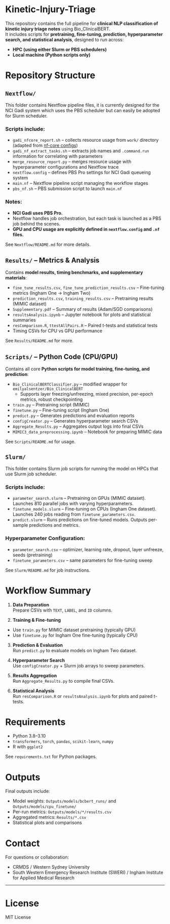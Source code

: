 # Kinetic-Injury-Triage

This repository contains the full pipeline for **clinical NLP classification of kinetic injury triage notes** using Bio_ClinicalBERT.  
It includes scripts for **pretraining, fine-tuning, prediction, hyperparameter search, and statistical analysis**, designed to run across:

- **HPC (using either Slurm or PBS schedulers)**  
- **Local machine (Python scripts only)**

# Repository Structure

## `Nextflow/` 

This folder contains Nextflow pipeline files, it is currently designed for the NCI Gadi system which uses the PBS scheduler but can easily be adopted for Slurm scheduler. 

### Scripts include:

- `gadi_nfcore_report.sh` – collects resource usage from `work/` directory (adapted from [nf-core configs](https://nf-co.re/configs/nci_gadi/))  
- `gadi_nf_extract_tasks.sh` – extracts job names and `.command.run` information for correlating with parameters  
- `merge_resource_report.py` – merges resource usage with hyperparameter configurations and Nextflow trace  
- `nextflow.config` – defines PBS Pro settings for NCI Gadi queueing system  
- `main.nf` – Nextflow pipeline script managing the workflow stages  
- `pbs_nf.sh` – PBS submission script to launch `main.nf` 

### Notes:

- **NCI Gadi uses PBS Pro.**  
- Nextflow handles job orchestration, but each task is launched as a PBS job behind the scenes.  
- **GPU and CPU usage are explicitly defined in `nextflow.config` and `.nf` files.**

See `Nextflow/README.md` for more details.



## `Results/` – Metrics & Analysis

Contains **model results, timing benchmarks, and supplementary materials**:

- `fine_tune_results.csv`, `fine_tune_prediction_results.csv` – Fine-tuning metrics (Ingham One → Ingham Two)  
- `prediction_results.csv`, `training_results.csv` – Pretraining results (MIMIC dataset)  
- `Supplementary.pdf` – Summary of results (Adam/SGD comparisons)  
- `resultsAnalysis.ipynb` – Jupyter notebook for plots and statistical summaries  
- `resComparison.R`, `ttestAllPairs.R` – Paired t-tests and statistical tests  
- Timing CSVs for CPU vs GPU performance

See `Results/README.md` for more.


## `Scripts/` – Python Code (CPU/GPU)

Contains all core **Python scripts for model training, fine-tuning, and prediction**:

- `Bio_ClinicalBERTClassifier.py` – modified wrapper for `emilyalsentzer/Bio_ClinicalBERT`  
    - Supports layer freezing/unfreezing, mixed precision, per-epoch metrics, robust checkpointing  
- `train.py` – Pretraining script (MIMIC)  
- `finetune.py` – Fine-tuning script (Ingham One)  
- `predict.py` – Generates predictions and evaluation reports  
- `configCreator.py` – Generates hyperparameter search CSVs  
- `Aggregate_Results.py` – Aggregates output logs into final CSVs  
- `MIMIC3_data_preprocessing.ipynb` – Notebook for preparing MIMIC data

See `Scripts/README.md` for usage.



## `Slurm/` 

This folder contains Slurm job scripts for running the model on HPCs that use Slurm job scheduler.

### Scripts include:

- `parameter_search.slurm` – Pretraining on GPUs (MIMIC dataset). Launches 810 parallel jobs with varying hyperparameters.  
- `finetune_models.slurm` – Fine-tuning on CPUs (Ingham One dataset). Launches 240 jobs reading from `finetune_parameters.csv`.  
- `predict.slurm` – Runs predictions on fine-tuned models. Outputs per-sample predictions and metrics.

### Hyperparameter Configuration:

- `parameter_search.csv` – optimizer, learning rate, dropout, layer unfreeze, seeds (pretraining)  
- `finetune_parameters.csv` – same parameters for fine-tuning sweep  

See `Slurm/README.md` for job instructions.




# Workflow Summary

1. **Data Preparation**  
Prepare CSVs with `TEXT`, `LABEL`, and `ID` columns.

2. **Training & Fine-tuning**  
- Use `train.py` for MIMIC dataset pretraining (typically GPU)  
- Use `finetune.py` for Ingham One fine-tuning (typically CPU)

3. **Prediction & Evaluation**  
Run `predict.py` to evaluate models on Ingham Two dataset.

4. **Hyperparameter Search**  
Use `configCreator.py` + Slurm job arrays to sweep parameters.

5. **Results Aggregation**  
Run `Aggregate_Results.py` to compile final CSVs.

6. **Statistical Analysis**  
Run `resComparison.R` or `resultsAnalysis.ipynb` for plots and paired t-tests.


# Requirements

- Python 3.8–3.10  
- `transformers`, `torch`, `pandas`, `scikit-learn`, `numpy`  
- R with `ggplot2`  

See `requirements.txt` for Python packages.


# Outputs

Final outputs include:

- Model weights: `Outputs/models/bcbert_runs/` and `Outputs/models/cpu_finetune/`  
- Per-run metrics: `Outputs/models/*/results.csv`  
- Aggregated metrics: `Results/*.csv`  
- Statistical plots and comparisons


# Contact

For questions or collaboration:  
- CRMDS / Western Sydney University
- South Western Emergency Research Institute (SWERI) / Ingham Institute for Applied Medical Research
 

---

# License

MIT License

